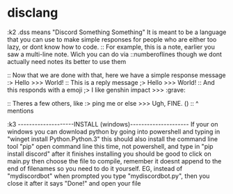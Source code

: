 # disclang

:k2
.dss means "Discord Something Something"
It is meant to be a language that you can use to make simple responses for people who are either too lazy, or dont know how to code.
:: For example, this is a note, earlier you saw a multi-line note. Wich you can do via ::numberoflines
though we dont actually need notes its better to use them

:: Now that we are done with that, here we have a simple response message
:> Hello >>> World!
:: This is a reply message
;> Hello >>> World!
:: And this responds with a emoji
;> I like genshin impact >>> :grave:

:: Theres a few others, like
:> ping me or else >>> Ugh, FINE. ()
:: ^ mentions

:k3
--------------------INSTALL (windows)---------------------
If your on windows you can download python by going into powershell and typing in "winget install Python.Python.3" this should also install the command line tool "pip" open command line this time, not powershell, and type in "pip install discord" after it finishes installing you should be good to click on main.py then choose the file to compile, remember it doesnt append to the end of filenames so you need to do it yourself. EG, instead of "mydiscordbot" when prompted you type "mydiscordbot.py", then you close it after it says "Done!" and open your file
